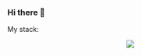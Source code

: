 ### Hi there 👋

My stack:<p align="center">
<a href="https://skillicons.dev">
<img src="https://skillicons.dev/icons?i=html,css,sass,js,git,github,vscode,react" />
</a>

</p>

